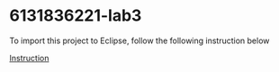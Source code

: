 # 6131836221-lab3

To import this project to Eclipse, follow the following instruction below

[Instruction](https://stackoverflow.com/a/29246067)
